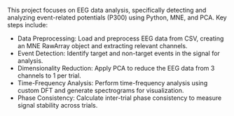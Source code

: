 This project focuses on EEG data analysis, specifically detecting and analyzing event-related potentials (P300) using Python, MNE, and PCA. Key steps include:

- Data Preprocessing: Load and preprocess EEG data from CSV, creating an MNE RawArray object and extracting relevant channels.
- Event Detection: Identify target and non-target events in the signal for analysis.
- Dimensionality Reduction: Apply PCA to reduce the EEG data from 3 channels to 1 per trial.
- Time-Frequency Analysis: Perform time-frequency analysis using custom DFT and generate spectrograms for visualization.
- Phase Consistency: Calculate inter-trial phase consistency to measure signal stability across trials.
